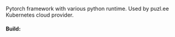 Pytorch framework with various python runtime. Used by puzl.ee Kubernetes cloud provider.

#### Build:
